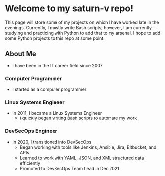 # Welcome to my **saturn-v** repo!
This page will store some of my projects on which I have worked late in the evenings. Currently, I mostly write Bash scripts; however, I am currently studying and practicing with Python to add that to my arsenal. I hope to add some Python projects to this repo at some point.

## About Me
- I have been in the IT career field since 2007

### Computer Programmer
- I started as a computer programmer

### Linux Systems Engineer
- In 2011, I became a Linux Systems Engineer
  - I quickly began writing Bash scripts to automate my work

### DevSecOps Engineer
- In 2020, I transitioned into DevSecOps
  - Began working with tools like Jenkins, Ansible, Jira, Bitbucket, and APIs
  - Learned to work with YAML, JSON, and XML structured data efficiently 
  - Promoted to DevSecOps Team Lead in Dec 2021


